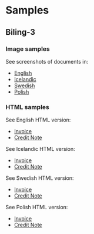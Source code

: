 # Samples

## Biling-3

### Image samples

See screenshots of documents in:
- [English](biling-3/English.md)
- [Icelandic](biling-3/Icelandic.md)
- [Swedish](biling-3/Swedish.md)
- [Polish](biling-3/Polish.md)


### HTML samples

See English HTML version:
- [Invoice](https://unimaze.github.io/unimaze-peppol-stylesheets/bisenubl-invoice-complete_en.html)
- [Credit Note](https://unimaze.github.io/unimaze-peppol-stylesheets/bisenubl-creditnote-complete_en.html)

See Icelandic HTML version:
- [Invoice](https://unimaze.github.io/unimaze-peppol-stylesheets/bisenubl-invoice-complete_is.html)
- [Credit Note](https://unimaze.github.io/unimaze-peppol-stylesheets/bisenubl-creditnote-complete_is.html)

See Swedish HTML version:
- [Invoice](https://unimaze.github.io/unimaze-peppol-stylesheets/bisenubl-invoice-complete_se.html)
- [Credit Note](https://unimaze.github.io/unimaze-peppol-stylesheets/bisenubl-creditnote-complete_se.html)

See Polish HTML version:
- [Invoice](https://unimaze.github.io/unimaze-peppol-stylesheets/bisenubl-invoice-complete_pl.html)
- [Credit Note](https://unimaze.github.io/unimaze-peppol-stylesheets/bisenubl-creditnote-complete_pl.html)